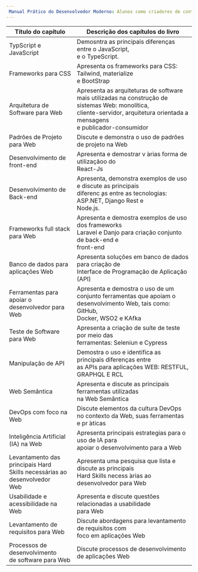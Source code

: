 ```yaml
---
 Manual Prático do Desenvolvedor Moderno: Alunos como criadores de conteúdos
---
```



| Título do capítulo                                                                 | Descrição dos capítulos do livro                                                                                                                                                       |
| ---------------------------------------------------------------------------------- | -------------------------------------------------------------------------------------------------------------------------------------------------------------------------------------- |
| TypScript e JavaScript                                                             | Demosntra as principais diferenças entre o JavaScript,  <br>e o TypeScript.                                                                                                          |
| Frameworks para CSS                                                                | Apresenta os frameworks para CSS: Tailwind, materialize  <br>e BootStrap                                                                                                               |
| Arquitetura de Software para Web                                                   | Apresenta as arquiteturas de software mais utilizadas na construção de sistemas Web: monolítica,  <br>cliente-servidor, arquitetura orientada a mensagens  <br>e publicador-consumidor |
| Padrões de Projeto para Web                                                        | Discute e demonstra o uso de padrões de projeto na Web                                                                                                                                 |
| Desenvolvimento de front-end                                                       | Apresenta e demostrar v ́arias forma de utilizaçãoo do  <br>React-Js                                                                                                                   |
| Desenvolvimento de Back-end                                                        | Apresenta, demonstra exemplos de uso e discute as principais  <br>diferenc ̧as entre as tecnologias: ASP.NET, Django Rest e  <br>Node.js.                                              |
| Frameworks full stack para Web                                                     | Apresenta e demostra exemplos de uso dos frameworks  <br>Laravel e Danjo para criação conjunto de back-end e  <br>front-end                                                            |
| Banco de dados para aplicações Web                                                 | Apresenta soluções em banco de dados para criação de  <br>Interface de Programação de Aplicação (API)                                                                                  |
| Ferramentas para apoiar o  <br>desenvolvedor para Web                              | Apresenta e demostra o uso de um conjunto ferramentas  que apoiam o desenvolvimento Web, tais como: GitHub,  <br>Docker, WSO2 e KAfka                                                  |
| Teste de Software para Web                                                         | Apresenta a criação de suíte de teste por meio das  <br>ferramentas: Seleniun e Cypress                                                                                                |
| Manipulação de API                                                                 | Demostra o uso e identifica as principais diferenças entre  <br>as APIs para aplicações WEB: RESTFUL,  <br>GRAPHQL E RCL                                                               |
| Web Semântica                                                                      | Apresenta e discute as principais ferramentas utilizadas  <br>na Web Semântica                                                                                                         |
| DevOps com foco na Web                                                             | Discute elementos da cultura DevOps  <br>no contexto da Web, suas ferramentas e pr ́aticas                                                                                             |
| Inteligência Artificial (IA) na Web                                                | Apresenta principais estrategias para o uso de IA para  <br>apoiar o desenvolvimento para a Web                                                                                        |
| Levantamento das principais Hard  <br>Skills necessárias ao desenvolvedor  <br>Web | Apresenta uma pesquisa que lista e discute as principais  <br>Hard Skills necess ́arias ao desenvolvedor para Web                                                                      |
| Usabilidade e acessibilidade na Web                                                | Apresenta e discute questões relacionadas a usabilidade  <br>para Web                                                                                                                  |
| Levantamento de requisitos para Web                                                | Discute abordagens para levantamento de requisitos com  <br>foco em aplicações Web                                                                                                     |
| Processos de desenvolvimento  <br>de software para Web                             | Discute processos de desenvolvimento de aplicações Web                                                                                                                                 |
